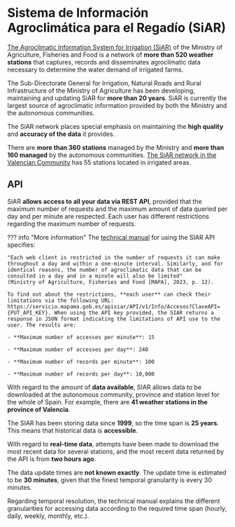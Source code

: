 # Sistema de Información Agroclimática para el Regadío (SiAR)

[The Agroclimatic Information System for Irrigation (SiAR)](https://www.mapa.gob.es/es/desarrollo-rural/temas/gestion-sostenible-regadios/sistema-informacion-agroclimatica-regadio/presentacion) of the Ministry of Agriculture, Fisheries and Food is a network of **more than 520 weather stations** that captures, records and disseminates agroclimatic data necessary to determine the water demand of irrigated farms. 

The Sub-Directorate General for Irrigation, Natural Roads and Rural Infrastructure of the Ministry of Agriculture has been developing, maintaining and updating SiAR for **more than 20 years**. SiAR is currently the largest source of agroclimatic information provided by both the Ministry and the autonomous communities. 

The SiAR network places special emphasis on maintaining the **high quality** and **accuracy of the data** it provides. 

There are **more than 360 stations** managed by the Ministry and **more than 160 managed** by the autonomous communities. [The SiAR network in the Valencian Community](http://riegos.ivia.es/red-siar) has 55 stations located in irrigated areas. 

## API

SiAR **allows access to all your data via REST API**, provided that the maximum number of requests and the maximum amount of data queried per day and per minute are respected. Each user has different restrictions regarding the maximum number of requests. 


??? info "More information"
    The [technical manual](https://servicio.mapa.gob.es/websiar/ControlesDatosAPI/Manual%20Web%20API%20SiAR%20Versi%C3%B3n%201.0.pdf) for using the SIAR API specifies: 

    "Each web client is restricted in the number of requests it can make throughout a day and within a one-minute interval. Similarly, and for identical reasons, the number of agroclimatic data that can be consulted in a day and in a minute will also be limited" 
    (Ministry of Agriculture, Fisheries and Food [MAPA], 2023, p. 12). 

    To find out about the restrictions, **each user** can check their limitations via the following URL: https://servicio.mapama.gob.es/apisiar/API/v1/Info/Accesos?ClaveAPI={PUT_API_KEY}. When using the API key provided, the SIAR returns a response in JSON format indicating the limitations of API use to the user. The results are:

    - **Maximum number of accesses per minute**: 15

    - **Maximum number of accesses per day**: 240

    - **Maximum number of records per minute**: 100

    - **Maximum number of records per day**: 10,000 

With regard to the amount of **data available**, SIAR allows data to be downloaded at the autonomous community, province and station level for the whole of Spain. For example, there are **41 weather stations in the province of Valencia**. 

The SIAR has been storing data since **1999**, so the time span is **25 years**. This means that historical data is **accessible**. 

With regard to **real-time data**, attempts have been made to download the most recent data for several stations, and the most recent data returned by the API is from **two hours ago**.

The data update times are **not known exactly**. The update time is estimated to be **30 minutes**, given that the finest temporal granularity is every 30 minutes. 

Regarding temporal resolution, the technical manual explains the different granularities for accessing data according to the required time span (hourly, daily, weekly, monthly, etc.). 


<!-- ??? info "More information"
    The SiAR API is **public**, but you must fill out a form on the website with your personal details and the purpose for which you will use the data. SiAR will then decide whether to accept your request and send you the API key. 

    To access the SiAR REST API, you must use the **key provided after registering** on their [website](https://servicio.mapa.gob.es/websiar/). Registration requires you to provide your personal details (ID number, first name, surname, email address), the organisation you work for and the intended use of the data. 

    Once registered, you will receive an **email with an API key** that you will need to provide in each query to identify yourself.  -->